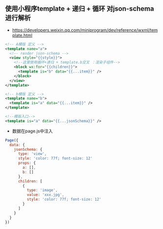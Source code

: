 ## 使用小程序template + 递归 + 循环 对json-schema进行解析
- https://developers.weixin.qq.com/miniprogram/dev/reference/wxml/template.html
```xml
<!-- A模版 定义 -->
<template name="a">
  <!-- render json-schema -->
  <view style="{{style}}">
    <!--这里使用循环+递归 + template.b交叉 ：渲染子组件-->
    <block wx:for="{{children}}">
      <template is="b" data="{{...item}}" />  
    </block>
  </view>
</template>

<!-- b模版 定义 -->
<template name="b">
  <template is="a" data="{{...item}}" />
</template>

<!--模版入口-->
<template is="a" data="{{...jsonSchema}}" />
```
- 数据在page.js中注入
```js
Page({
  data: {
    jsonSchema: {
      type: 'view',
      style: 'color: 77f; font-size: 12'
      props: {
        a: [],
        b: []
      },
      children: [
        {
          type: 'image',
          value: 'xxx.jpg',
          style: 'color: 77f; font-size: 12'
        }
      ]
    }
  }
})
```